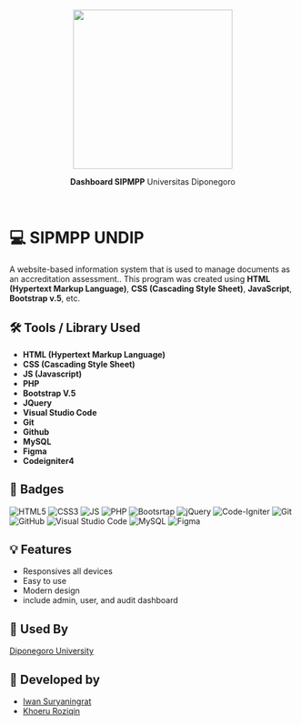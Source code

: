 <br/>
<div align="center">  
  <p><img src="https://raw.githubusercontent.com/roziqinkhoeru/sipmpp.undip.github.io/main/assets/img/logo-sipmpp.png?token=GHSAT0AAAAAABSA36XCO34VJD4U7A27AIBOYSAURUQ" width=280/></p>
  <p><strong>Dashboard SIPMPP</strong> Universitas Diponegoro</p>
</div>
<br/>

# 💻 SIPMPP UNDIP

A website-based information system that is used to manage documents as an accreditation assessment.. This program was created using **HTML (Hypertext Markup Language)**, **CSS (Cascading Style Sheet)**, **JavaScript**, **Bootstrap v.5**, etc.

## 🛠 Tools / Library Used

- **HTML (Hypertext Markup Language)**
- **CSS (Cascading Style Sheet)**
- **JS (Javascript)**
- **PHP**
- **Bootstrap V.5**
- **JQuery**
- **Visual Studio Code**
- **Git**
- **Github**
- **MySQL**
- **Figma**
- **Codeigniter4**

## 📛 Badges

![HTML5](https://img.shields.io/badge/HTML5-E34F26?style=for-the-badge&logo=html5&logoColor=white)
![CSS3](https://img.shields.io/badge/CSS3-1572B6?style=for-the-badge&logo=css3&logoColor=white)
![JS](https://img.shields.io/badge/JavaScript-F7DF1E?style=for-the-badge&logo=javascript&logoColor=black)
![PHP](https://img.shields.io/badge/php-%23777BB4.svg?style=for-the-badge&logo=php&logoColor=white)
![Bootsrtap](https://img.shields.io/badge/Bootstrap-563D7C?style=for-the-badge&logo=bootstrap&logoColor=white)
![jQuery](https://img.shields.io/badge/jquery-%230769AD.svg?style=for-the-badge&logo=jquery&logoColor=white)
![Code-Igniter](https://img.shields.io/badge/CodeIgniter-%23EF4223.svg?style=for-the-badge&logo=codeIgniter&logoColor=white)
![Git](https://img.shields.io/badge/git-%23F05033.svg?style=for-the-badge&logo=git&logoColor=white)
![GitHub](https://img.shields.io/badge/github-%23121011.svg?style=for-the-badge&logo=github&logoColor=white)
![Visual Studio Code](https://img.shields.io/badge/Visual%20Studio%20Code-0078d7.svg?style=for-the-badge&logo=visual-studio-code&logoColor=white)
![MySQL](https://img.shields.io/badge/mysql-%2300f.svg?style=for-the-badge&logo=mysql&logoColor=white)
![Figma](https://img.shields.io/badge/figma-%23F24E1E.svg?style=for-the-badge&logo=figma&logoColor=white)

## 💡 Features

- Responsives all devices
- Easy to use
- Modern design
- include admin, user, and audit dashboard

## 📃 Used By

[Diponegoro University](https://www.undip.ac.id/)

## 👨‍ Developed by

- [Iwan Suryaningrat](https://github.com/iwansuryaningrat)
- [Khoeru Roziqin](https://github.com/roziqinkhoeru)

```

```
